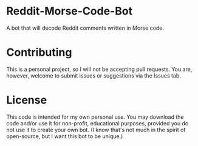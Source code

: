 # Reddit-Morse-Code-Bot
A bot that will decode Reddit comments written in Morse code.

# Contributing
This is a personal project, so I will not be accepting pull requests.
You are, however, welcome to submit issues or suggestions via the Issues tab.

# License
This code is intended for my own personal use. You may download the code and/or use it for non-profit, educational purposes, provided you do not use it to create your own bot. (I know that's not much in the spirit of open-source, but I want this bot to be unique.)
